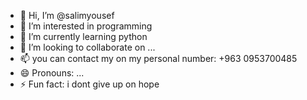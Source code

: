 - 👋 Hi, I’m @salimyousef
- 👀 I’m interested in programming
- 🌱 I’m currently learning python
- 💞️ I’m looking to collaborate on ...
- 📫 you can contact my on my personal number: +963 0953700485
- 😄 Pronouns: ...
- ⚡ Fun fact: i dont give up on hope

<!---
salimyousef/salimyousef is a ✨ special ✨ repository because its `README.md` (this file) appears on your GitHub profile.
You can click the Preview link to take a look at your changes.
--->
